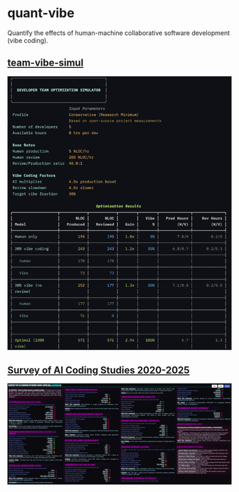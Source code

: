 # quant-vibe
Quantify the effects of human-machine collaborative software development (vibe coding).

## [team-vibe-simul](./team-vibe-simul)
<p align="center"><img src="./team-vibe-simul.png" width="640"/></p>

## [Survey of AI Coding Studies 2020-2025](https://htmlpreview.github.io/?https://github.com/jadnohra/quant-vibe/blob/main/docs/Cheatsheet%20-%20Survey%20of%20AI%20Coding%20Studies%202020-2025.html)

<p align="center"><a href="https://htmlpreview.github.io/?https://github.com/jadnohra/quant-vibe/blob/main/docs/Cheatsheet%20-%20Survey%20of%20AI%20Coding%20Studies%202020-2025.html"><img src="./docs/Cheatsheet - Survey of AI Coding Studies 2020-2025.png" width="640"/></a></p>
